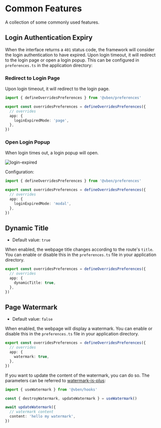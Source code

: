 # Common Features

A collection of some commonly used features.

## Login Authentication Expiry

When the interface returns a `401` status code, the framework will consider the login authentication to have expired. Upon login timeout, it will redirect to the login page or open a login popup. This can be configured in `preferences.ts` in the application directory:

### Redirect to Login Page

Upon login timeout, it will redirect to the login page.

```ts
import { defineOverridesPreferences } from '@vben/preferences'

export const overridesPreferences = defineOverridesPreferences({
  // overrides
  app: {
    loginExpiredMode: 'page',
  },
})
```

### Open Login Popup

When login times out, a login popup will open.

![login-expired](/guide/login-expired.png)

Configuration:

```ts
import { defineOverridesPreferences } from '@vben/preferences'

export const overridesPreferences = defineOverridesPreferences({
  // overrides
  app: {
    loginExpiredMode: 'modal',
  },
})
```

## Dynamic Title

- Default value: `true`

When enabled, the webpage title changes according to the route's `title`. You can enable or disable this in the `preferences.ts` file in your application directory.

```ts
export const overridesPreferences = defineOverridesPreferences({
  // overrides
  app: {
    dynamicTitle: true,
  },
})
```

## Page Watermark

- Default value: `false`

When enabled, the webpage will display a watermark. You can enable or disable this in the `preferences.ts` file in your application directory.

```ts
export const overridesPreferences = defineOverridesPreferences({
  // overrides
  app: {
    watermark: true,
  },
})
```

If you want to update the content of the watermark, you can do so. The parameters can be referred to [watermark-js-plus](https://zhensherlock.github.io/watermark-js-plus/):

```ts
import { useWatermark } from '@vben/hooks'

const { destroyWatermark, updateWatermark } = useWatermark()

await updateWatermark({
  // watermark content
  content: 'hello my watermark',
})
```
